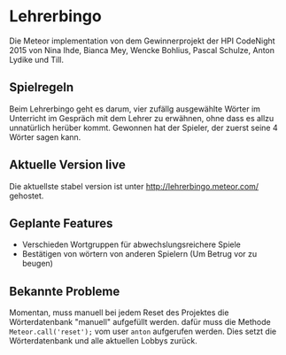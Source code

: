 # Lehrerbingo
Die Meteor implementation von dem Gewinnerprojekt der HPI CodeNight 2015 von Nina Ihde, Bianca Mey, Wencke Bohlius, Pascal Schulze, Anton Lydike und Till.
## Spielregeln
Beim Lehrerbingo geht es darum, vier zufällg ausgewählte Wörter im Unterricht im Gespräch mit dem Lehrer zu erwähnen, ohne dass es allzu unnatürlich herüber kommt. Gewonnen hat der Spieler, der zuerst seine 4 Wörter sagen kann.
## Aktuelle Version live
Die aktuellste stabel version ist unter http://lehrerbingo.meteor.com/ gehostet.
## Geplante Features
* Verschieden Wortgruppen für abwechslungsreichere Spiele
* Bestätigen von wörtern von anderen Spielern (Um Betrug vor zu beugen)
 

## Bekannte Probleme
Momentan, muss manuell bei jedem Reset des Projektes die Wörterdatenbank "manuell" aufgefüllt werden. dafür muss die Methode `Meteor.call('reset');` vom user `anton` aufgerufen werden. Dies setzt die Wörterdatenbank und alle aktuellen Lobbys zurück.
